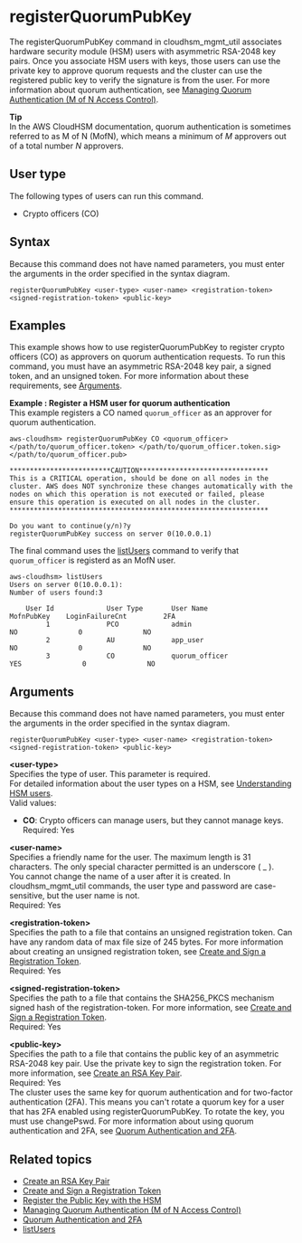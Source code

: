 # registerQuorumPubKey<a name="cloudhsm_mgmt_util-registerQuorumPubKey"></a>

 The registerQuorumPubKey command in cloudhsm\_mgmt\_util associates hardware security module \(HSM\) users with asymmetric RSA\-2048 key pairs\. Once you associate HSM users with keys, those users can use the private key to approve quorum requests and the cluster can use the registered public key to verify the signature is from the user\. For more information about quorum authentication, see [Managing Quorum Authentication \(M of N Access Control\)](quorum-authentication.md)\.

**Tip**  
In the AWS CloudHSM documentation, quorum authentication is sometimes referred to as M of N \(MofN\), which means a minimum of *M* approvers out of a total number *N* approvers\.

## User type<a name="registerQuorumPubKey-userType"></a>

The following types of users can run this command\.
+ Crypto officers \(CO\)

## Syntax<a name="registerQuorumPubKey-syntax"></a>

Because this command does not have named parameters, you must enter the arguments in the order specified in the syntax diagram\.

```
registerQuorumPubKey <user-type> <user-name> <registration-token> <signed-registration-token> <public-key>
```

## Examples<a name="registerQuorumPubKey-examples"></a>

This example shows how to use registerQuorumPubKey to register crypto officers \(CO\) as approvers on quorum authentication requests\. To run this command, you must have an asymmetric RSA\-2048 key pair, a signed token, and an unsigned token\. For more information about these requirements, see [Arguments](#registerQuorumPubKey-params)\.

**Example : Register a HSM user for quorum authentication**  
This example registers a CO named `quorum_officer` as an approver for quorum authentication\.   

```
aws-cloudhsm> registerQuorumPubKey CO <quorum_officer> </path/to/quorum_officer.token> </path/to/quorum_officer.token.sig> </path/to/quorum_officer.pub>

*************************CAUTION********************************
This is a CRITICAL operation, should be done on all nodes in the
cluster. AWS does NOT synchronize these changes automatically with the
nodes on which this operation is not executed or failed, please
ensure this operation is executed on all nodes in the cluster.
****************************************************************

Do you want to continue(y/n)?y
registerQuorumPubKey success on server 0(10.0.0.1)
```
The final command uses the [listUsers](cloudhsm_mgmt_util-listUsers.md) command to verify that `quorum_officer` is registerd as an MofN user\.   

```
aws-cloudhsm> listUsers
Users on server 0(10.0.0.1):
Number of users found:3

    User Id             User Type       User Name                          MofnPubKey    LoginFailureCnt         2FA
         1              PCO             admin                                    NO               0               NO
         2              AU              app_user                                 NO               0               NO
         3              CO              quorum_officer                          YES               0               NO
```

## Arguments<a name="registerQuorumPubKey-params"></a>

Because this command does not have named parameters, you must enter the arguments in the order specified in the syntax diagram\.

```
registerQuorumPubKey <user-type> <user-name> <registration-token> <signed-registration-token> <public-key>
```

**<user\-type>**  
Specifies the type of user\. This parameter is required\.   
For detailed information about the user types on a HSM, see [Understanding HSM users](manage-hsm-users-chsm-cli.md#understanding-users)\.  
Valid values:  
+ **CO**: Crypto officers can manage users, but they cannot manage keys\. 
Required: Yes

**<user\-name>**  
Specifies a friendly name for the user\. The maximum length is 31 characters\. The only special character permitted is an underscore \( \_ \)\.  
You cannot change the name of a user after it is created\. In cloudhsm\_mgmt\_util commands, the user type and password are case\-sensitive, but the user name is not\.  
Required: Yes

**<registration\-token>**  
Specifies the path to a file that contains an unsigned registration token\. Can have any random data of max file size of 245 bytes\. For more information about creating an unsigned registration token, see [Create and Sign a Registration Token](quorum-authentication-crypto-officers-first-time-setup.md#mofn-registration-token)\.  
Required: Yes

**<signed\-registration\-token>**  
Specifies the path to a file that contains the SHA256\_PKCS mechanism signed hash of the registration\-token\. For more information, see [Create and Sign a Registration Token](quorum-authentication-crypto-officers-first-time-setup.md#mofn-registration-token)\.  
Required: Yes

**<public\-key>**  
Specifies the path to a file that contains the public key of an asymmetric RSA\-2048 key pair\. Use the private key to sign the registration token\. For more information, see [Create an RSA Key Pair](quorum-authentication-crypto-officers-first-time-setup.md#mofn-key-pair-create)\.  
Required: Yes  
The cluster uses the same key for quorum authentication and for two\-factor authentication \(2FA\)\. This means you can't rotate a quorum key for a user that has 2FA enabled using registerQuorumPubKey\. To rotate the key, you must use changePswd\. For more information about using quorum authentication and 2FA, see [Quorum Authentication and 2FA](manage-2fa.md#quorum-2fa)\.

## Related topics<a name="registerQuorumPubKey-seealso"></a>
+ [Create an RSA Key Pair](quorum-authentication-crypto-officers-first-time-setup.md#mofn-key-pair-create)
+ [Create and Sign a Registration Token](quorum-authentication-crypto-officers-first-time-setup.md#mofn-registration-token)
+ [Register the Public Key with the HSM](quorum-authentication-crypto-officers-first-time-setup.md#mofn-register-key)
+ [Managing Quorum Authentication \(M of N Access Control\)](quorum-authentication.md)
+ [Quorum Authentication and 2FA](manage-2fa.md#quorum-2fa)
+ [listUsers](cloudhsm_mgmt_util-listUsers.md)